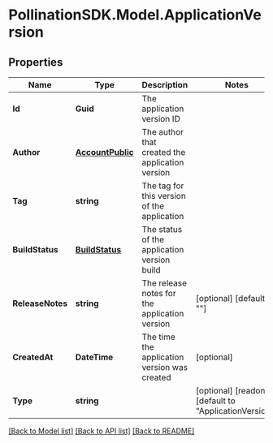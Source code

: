 
# PollinationSDK.Model.ApplicationVersion

## Properties

Name | Type | Description | Notes
------------ | ------------- | ------------- | -------------
**Id** | **Guid** | The application version ID | 
**Author** | [**AccountPublic**](AccountPublic.md) | The author that created the application version | 
**Tag** | **string** | The tag for this version of the application | 
**BuildStatus** | [**BuildStatus**](BuildStatus.md) | The status of the application version build | 
**ReleaseNotes** | **string** | The release notes for the application version | [optional] [default to ""]
**CreatedAt** | **DateTime** | The time the application version was created | [optional] 
**Type** | **string** |  | [optional] [readonly] [default to "ApplicationVersion"]

[[Back to Model list]](../README.md#documentation-for-models)
[[Back to API list]](../README.md#documentation-for-api-endpoints)
[[Back to README]](../README.md)

